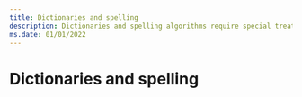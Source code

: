 ```yaml
---
title: Dictionaries and spelling
description: Dictionaries and spelling algorithms require special treatment in a global application.
ms.date: 01/01/2022
---
```


# Dictionaries and spelling
